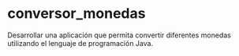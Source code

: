 # conversor_monedas
Desarrollar una aplicación que permita convertir diferentes monedas utilizando el lenguaje de programación Java.
